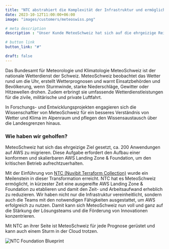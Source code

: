 ```yaml
---
title: "NTC abstrahiert die Komplexität der Infrastruktur und ermöglicht es, den Fokus auf Business Values zu legen."
date: 2023-10-12T11:00:00+06:00
image: "images/customers/meteoswiss.png"

# meta description
description : "Unser Kunde MeteoSchweiz hat sich auf die ehrgeizige Reise begeben, rund 200 Anwendungen auf AWS zu migrieren, und NTC (Nuvibit Terraform Collection) ebnet dafür den Weg."

# button link
button_link: "#"

draft: false
---
```


Das Bundesamt für Meteorologie und Klimatologie MeteoSchweiz ist der nationale Wetterdienst der Schweiz.
MeteoSchweiz beobachtet das Wetter rund um die Uhr, erstellt Wetterprognosen und warnt Einsatzbehörden und Bevölkerung, wenn Sturmwinde, starke Niederschläge, Gewitter oder Hitzewellen drohen. 
Zudem erbringt sie umfassende Wetterdienstleistungen für die zivile, militärische und private Luftfahrt. 

In Forschungs- und Entwicklungsprojekten engagieren sich die Wissenschaftler von MeteoSchweiz für ein besseres Verständnis von Wetter und Klima im Alpenraum und pflegen den Wissensaustausch über die Landesgrenzen hinaus.

### Wie haben wir geholfen?
MeteoSchweiz hat sich das ehrgeizige Ziel gesetzt, ca. 200 Anwendungen auf AWS zu migrieren. Diese Aufgabe erfordert den Aufbau einer konformen und skalierbaren AWS Landing Zone & Foundation, um den kritischen Betrieb aufrechtzuerhalten.

Mit der Einführung von [NTC (Nuvibit Terraform Collection)](/solutions/terraform-collection 'Was ist NTC?') wurde ein Meilenstein in dieser Transformation erreicht. 
NTC hat es MeteoSchweiz ermöglicht, in kürzester Zeit eine ausgereifte AWS Landing Zone & Foundation zu etablieren und damit den Zeit- und Arbeitsaufwand erheblich zu reduzieren.
Wir haben nicht nur die Infrastruktur vereinheitlicht, sondern auch die Teams mit den notwendigen Fähigkeiten ausgestattet, um AWS erfolgreich zu nutzen.
Damit kann sich MeteoSchweiz nun voll und ganz auf die Stärkung der Lösungsteams und die Förderung von Innovationen konzentrieren.

Mit NTC an ihrer Seite ist MeteoSchweiz für jede Prognose gerüstet und kann auch einem Sturm in der Cloud trotzen.

![NTC Foundation Blueprint](images/solutions/ntc-foundation-blueprint.png)